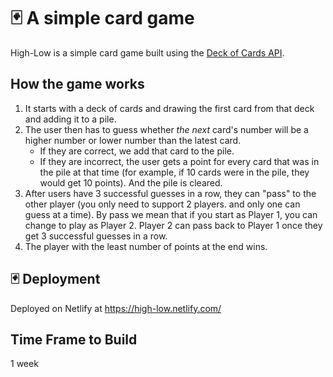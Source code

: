 # 🃏 A simple card game

High-Low is a simple card game built using the [Deck of Cards API](https://deckofcardsapi.com/).

## How the game works

1. It starts with a deck of cards and drawing the first card from that deck and adding it to a pile.
2. The user then has to guess whether _the next_ card's number will be a higher number or lower number than the latest card.
    * If they are correct, we add that card to the pile.
    * If they are incorrect, the user gets a point for every card that was in the pile at that time (for example, if 10 cards were in the pile, they would get 10 points). And the pile is cleared.
3. After users have 3 successful guesses in a row, they can "pass" to the other player (you only need to support 2 players. and only one can guess at a time). By pass we mean that if you start as Player 1, you can change to play as Player 2. Player 2 can pass back to Player 1 once they get 3 successful guesses in a row.
4. The player with the least number of points at the end wins.


## 🃏 Deployment 

Deployed on Netlify at https://high-low.netlify.com/ 

## Time Frame to Build

1 week